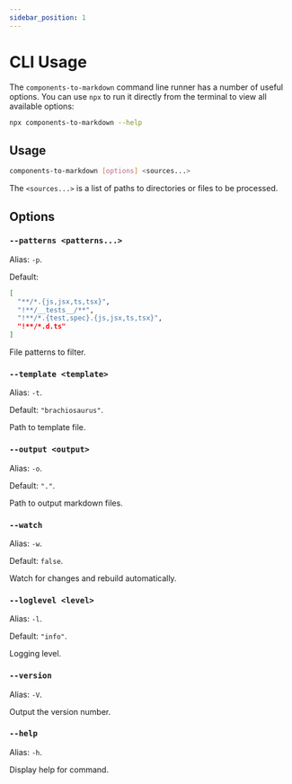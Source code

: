 ```yaml
---
sidebar_position: 1
---
```


# CLI Usage

The `components-to-markdown` command line runner has a number of useful options. You can use `npx` to run it directly from the terminal to view all available options:

```bash
npx components-to-markdown --help
```

## Usage

```bash
components-to-markdown [options] <sources...>
```

The `<sources...>` is a list of paths to directories or files to be processed.

## Options

### `--patterns <patterns...>`

Alias: `-p`.

Default:

```bash
[
  "**/*.{js,jsx,ts,tsx}",
  "!**/__tests__/**",
  "!**/*.{test,spec}.{js,jsx,ts,tsx}",
  "!**/*.d.ts"
]
```

File patterns to filter.

### `--template <template>`

Alias: `-t`.

Default: `"brachiosaurus"`.

Path to template file.

### `--output <output>`

Alias: `-o`.

Default: `"."`.

Path to output markdown files.

### `--watch`

Alias: `-w`.

Default: `false`.

Watch for changes and rebuild automatically.

### `--loglevel <level>`

Alias: `-l`.

Default: `"info"`.

Logging level.

### `--version`

Alias: `-V`.

Output the version number.

### `--help`

Alias: `-h`.

Display help for command.
